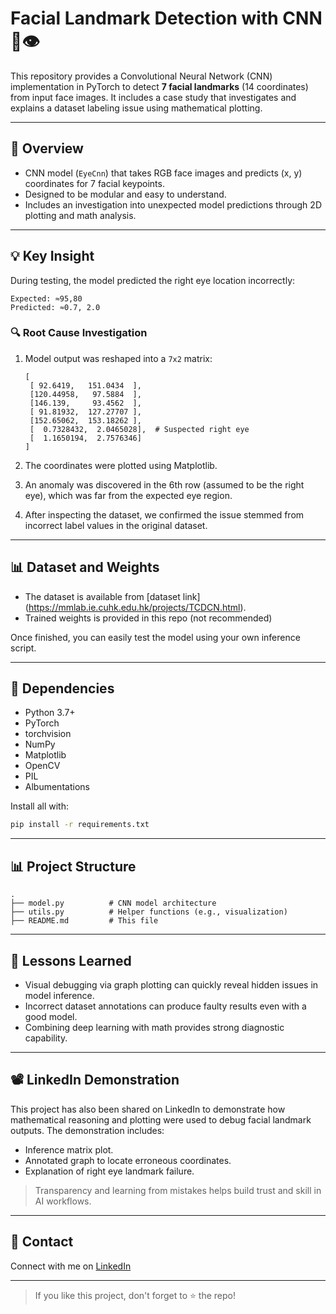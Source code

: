 # Facial Landmark Detection with CNN 🧠👁️

This repository provides a Convolutional Neural Network (CNN) implementation in PyTorch to detect **7 facial landmarks** (14 coordinates) from input face images. It includes a case study that investigates and explains a dataset labeling issue using mathematical plotting.

---

## 🚀 Overview

* CNN model (`EyeCnn`) that takes RGB face images and predicts (x, y) coordinates for 7 facial keypoints.
* Designed to be modular and easy to understand.
* Includes an investigation into unexpected model predictions through 2D plotting and math analysis.

---

## 💡 Key Insight

During testing, the model predicted the right eye location incorrectly:

```
Expected: ≈95,80 
Predicted: ≈0.7, 2.0
```

### 🔍 Root Cause Investigation

1. Model output was reshaped into a `7x2` matrix:

   ```
   [
    [ 92.6419,   151.0434  ],
    [120.44958,   97.5884  ],
    [146.139,     93.4562  ],
    [ 91.81932,  127.27707 ],
    [152.65062,  153.18262 ],
    [  0.7328432,  2.0465028],  # Suspected right eye
    [  1.1650194,  2.7576346]
   ]
   ```
2. The coordinates were plotted using Matplotlib.
3. An anomaly was discovered in the 6th row (assumed to be the right eye), which was far from the expected eye region.
4. After inspecting the dataset, we confirmed the issue stemmed from incorrect label values in the original dataset.

---

## 📊 Dataset and Weights


* The dataset is available from \[dataset link](https://mmlab.ie.cuhk.edu.hk/projects/TCDCN.html).
* Trained weights is provided in this repo (not recommended)

Once finished, you can easily test the model using your own inference script.

---

## 🚚 Dependencies

* Python 3.7+
* PyTorch
* torchvision
* NumPy
* Matplotlib
* OpenCV
* PIL
* Albumentations

Install all with:

```bash
pip install -r requirements.txt
```

---

## 📊 Project Structure

```
.
├── model.py          # CNN model architecture
├── utils.py          # Helper functions (e.g., visualization)
├── README.md         # This file
```

---

## 🧠 Lessons Learned

* Visual debugging via graph plotting can quickly reveal hidden issues in model inference.
* Incorrect dataset annotations can produce faulty results even with a good model.
* Combining deep learning with math provides strong diagnostic capability.

---

## 📽️ LinkedIn Demonstration

This project has also been shared on LinkedIn to demonstrate how mathematical reasoning and plotting were used to debug facial landmark outputs. The demonstration includes:

* Inference matrix plot.
* Annotated graph to locate erroneous coordinates.
* Explanation of right eye landmark failure.

> Transparency and learning from mistakes helps build trust and skill in AI workflows.

---

## 💬 Contact

Connect with me on [LinkedIn]([https://linkedin.com/in/your-profile](https://www.linkedin.com/in/ashwanth-kk-267151341/)) 

---

> If you like this project, don't forget to ⭐ the repo!

